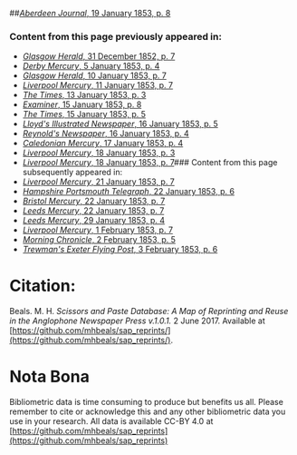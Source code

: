 ##[*Aberdeen Journal*, 19 January 1853, p. 8](https://mhbeals.github.io/sap_html/Aberdeen-Journal/Aberdeen-Journal-19-January-1853-p-8)

### Content from this page previously appeared in:
+ [*Glasgow Herald*, 31 December 1852, p. 7](https://mhbeals.github.io/sap_html/Glasgow-Herald/Glasgow-Herald-31-December-1852-p-7)
+ [*Derby Mercury*, 5 January 1853, p. 4](https://mhbeals.github.io/sap_html/Derby-Mercury/Derby-Mercury-5-January-1853-p-4)
+ [*Glasgow Herald*, 10 January 1853, p. 7](https://mhbeals.github.io/sap_html/Glasgow-Herald/Glasgow-Herald-10-January-1853-p-7)
+ [*Liverpool Mercury*, 11 January 1853, p. 7](https://mhbeals.github.io/sap_html/Liverpool-Mercury/Liverpool-Mercury-11-January-1853-p-7)
+ [*The Times*, 13 January 1853, p. 3](https://mhbeals.github.io/sap_html/The-Times/The-Times-13-January-1853-p-3)
+ [*Examiner*, 15 January 1853, p. 8](https://mhbeals.github.io/sap_html/Examiner/Examiner-15-January-1853-p-8)
+ [*The Times*, 15 January 1853, p. 5](https://mhbeals.github.io/sap_html/The-Times/The-Times-15-January-1853-p-5)
+ [*Lloyd's Illustrated Newspaper*, 16 January 1853, p. 5](https://mhbeals.github.io/sap_html/Lloyd's-Illustrated-Newspaper/Lloyd's-Illustrated-Newspaper-16-January-1853-p-5)
+ [*Reynold's Newspaper*, 16 January 1853, p. 4](https://mhbeals.github.io/sap_html/Reynold's-Newspaper/Reynold's-Newspaper-16-January-1853-p-4)
+ [*Caledonian Mercury*, 17 January 1853, p. 4](https://mhbeals.github.io/sap_html/Caledonian-Mercury/Caledonian-Mercury-17-January-1853-p-4)
+ [*Liverpool Mercury*, 18 January 1853, p. 3](https://mhbeals.github.io/sap_html/Liverpool-Mercury/Liverpool-Mercury-18-January-1853-p-3)
+ [*Liverpool Mercury*, 18 January 1853, p. 7](https://mhbeals.github.io/sap_html/Liverpool-Mercury/Liverpool-Mercury-18-January-1853-p-7)### Content from this page subsequently appeared in:
+ [*Liverpool Mercury*, 21 January 1853, p. 7](https://mhbeals.github.io/sap_html/Liverpool-Mercury/Liverpool-Mercury-21-January-1853-p-7)
+ [*Hampshire Portsmouth Telegraph*, 22 January 1853, p. 6](https://mhbeals.github.io/sap_html/Hampshire-Portsmouth-Telegraph/Hampshire-Portsmouth-Telegraph-22-January-1853-p-6)
+ [*Bristol Mercury*, 22 January 1853, p. 7](https://mhbeals.github.io/sap_html/Bristol-Mercury/Bristol-Mercury-22-January-1853-p-7)
+ [*Leeds Mercury*, 22 January 1853, p. 7](https://mhbeals.github.io/sap_html/Leeds-Mercury/Leeds-Mercury-22-January-1853-p-7)
+ [*Leeds Mercury*, 29 January 1853, p. 4](https://mhbeals.github.io/sap_html/Leeds-Mercury/Leeds-Mercury-29-January-1853-p-4)
+ [*Liverpool Mercury*, 1 February 1853, p. 7](https://mhbeals.github.io/sap_html/Liverpool-Mercury/Liverpool-Mercury-1-February-1853-p-7)
+ [*Morning Chronicle*, 2 February 1853, p. 5](https://mhbeals.github.io/sap_html/Morning-Chronicle/Morning-Chronicle-2-February-1853-p-5)
+ [*Trewman's Exeter Flying Post*, 3 February 1853, p. 6](https://mhbeals.github.io/sap_html/Trewman's-Exeter-Flying-Post/Trewman's-Exeter-Flying-Post-3-February-1853-p-6)
                    
# Citation: 

Beals. M. H. *Scissors and Paste Database: A Map of Reprinting and Reuse in the Anglophone Newspaper Press v.1.0.1.* 2 June 2017. Available at [https://github.com/mhbeals/sap_reprints/](https://github.com/mhbeals/sap_reprints/). 
                    
# Nota Bona

Bibliometric data is time consuming to produce but benefits us all. Please remember to cite or acknowledge this and any other bibliometric data you use in your research. All data is available CC-BY 4.0 at [https://github.com/mhbeals/sap_reprints](https://github.com/mhbeals/sap_reprints)